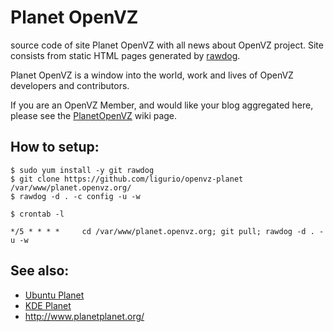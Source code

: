 # Planet OpenVZ

source code of site Planet OpenVZ with all news about OpenVZ project.
Site consists from static HTML pages generated by
[rawdog](http://offog.org/code/rawdog/).

Planet OpenVZ is a window into the world, work and lives of OpenVZ developers
and contributors.

If you are an OpenVZ Member, and would like your blog aggregated here, please
see the [PlanetOpenVZ](https://openvz.org/PlanetOpenVZ) wiki page.

## How to setup:

```
$ sudo yum install -y git rawdog
$ git clone https://github.com/ligurio/openvz-planet /var/www/planet.openvz.org/
$ rawdog -d . -c config -u -w
```

```
$ crontab -l

*/5 * * * *     cd /var/www/planet.openvz.org; git pull; rawdog -d . -u -w
```

## See also:

* [Ubuntu Planet](http://planet.ubuntu.com/)
* [KDE Planet](https://planetkde.org/)
* http://www.planetplanet.org/
